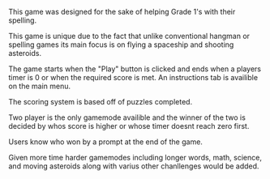 This game was designed for the sake of helping Grade 1's with their spelling. 

This game is unique due to the fact that unlike conventional hangman or spelling games its main focus is on flying a spaceship and shooting asteroids. 

The game starts when the "Play" button is clicked and ends when a players timer is 0 or when the required score is met. An instructions tab is availible on the main menu. 

The scoring system is based off of puzzles completed. 

Two player is the only gamemode availible and the winner of the two is decided by whos score is higher or whose timer doesnt reach zero first. 

Users know who won by a prompt at the end of the game. 

Given more time harder gamemodes including longer words, math, science, and moving asteroids along with varius other chanllenges would be added.